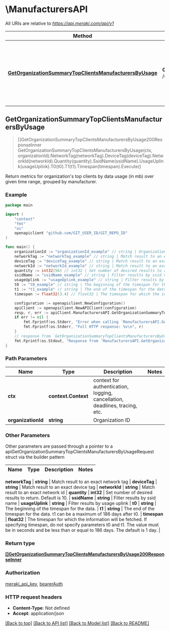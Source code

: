 # \ManufacturersAPI

All URIs are relative to *https://api.meraki.com/api/v1*

Method | HTTP request | Description
------------- | ------------- | -------------
[**GetOrganizationSummaryTopClientsManufacturersByUsage**](ManufacturersAPI.md#GetOrganizationSummaryTopClientsManufacturersByUsage) | **Get** /organizations/{organizationId}/summary/top/clients/manufacturers/byUsage | Return metrics for organization&#39;s top clients by data usage (in mb) over given time range, grouped by manufacturer.



## GetOrganizationSummaryTopClientsManufacturersByUsage

> []GetOrganizationSummaryTopClientsManufacturersByUsage200ResponseInner GetOrganizationSummaryTopClientsManufacturersByUsage(ctx, organizationId).NetworkTag(networkTag).DeviceTag(deviceTag).NetworkId(networkId).Quantity(quantity).SsidName(ssidName).UsageUplink(usageUplink).T0(t0).T1(t1).Timespan(timespan).Execute()

Return metrics for organization's top clients by data usage (in mb) over given time range, grouped by manufacturer.



### Example

```go
package main

import (
	"context"
	"fmt"
	"os"
	openapiclient "github.com/GIT_USER_ID/GIT_REPO_ID"
)

func main() {
	organizationId := "organizationId_example" // string | Organization ID
	networkTag := "networkTag_example" // string | Match result to an exact network tag (optional)
	deviceTag := "deviceTag_example" // string | Match result to an exact device tag (optional)
	networkId := "networkId_example" // string | Match result to an exact network id (optional)
	quantity := int32(56) // int32 | Set number of desired results to return. Default is 10. (optional)
	ssidName := "ssidName_example" // string | Filter results by ssid name (optional)
	usageUplink := "usageUplink_example" // string | Filter results by usage uplink (optional)
	t0 := "t0_example" // string | The beginning of the timespan for the data. (optional)
	t1 := "t1_example" // string | The end of the timespan for the data. t1 can be a maximum of 186 days after t0. (optional)
	timespan := float32(3.4) // float32 | The timespan for which the information will be fetched. If specifying timespan, do not specify parameters t0 and t1. The value must be in seconds and be less than or equal to 186 days. The default is 1 day. (optional)

	configuration := openapiclient.NewConfiguration()
	apiClient := openapiclient.NewAPIClient(configuration)
	resp, r, err := apiClient.ManufacturersAPI.GetOrganizationSummaryTopClientsManufacturersByUsage(context.Background(), organizationId).NetworkTag(networkTag).DeviceTag(deviceTag).NetworkId(networkId).Quantity(quantity).SsidName(ssidName).UsageUplink(usageUplink).T0(t0).T1(t1).Timespan(timespan).Execute()
	if err != nil {
		fmt.Fprintf(os.Stderr, "Error when calling `ManufacturersAPI.GetOrganizationSummaryTopClientsManufacturersByUsage``: %v\n", err)
		fmt.Fprintf(os.Stderr, "Full HTTP response: %v\n", r)
	}
	// response from `GetOrganizationSummaryTopClientsManufacturersByUsage`: []GetOrganizationSummaryTopClientsManufacturersByUsage200ResponseInner
	fmt.Fprintf(os.Stdout, "Response from `ManufacturersAPI.GetOrganizationSummaryTopClientsManufacturersByUsage`: %v\n", resp)
}
```

### Path Parameters


Name | Type | Description  | Notes
------------- | ------------- | ------------- | -------------
**ctx** | **context.Context** | context for authentication, logging, cancellation, deadlines, tracing, etc.
**organizationId** | **string** | Organization ID | 

### Other Parameters

Other parameters are passed through a pointer to a apiGetOrganizationSummaryTopClientsManufacturersByUsageRequest struct via the builder pattern


Name | Type | Description  | Notes
------------- | ------------- | ------------- | -------------

 **networkTag** | **string** | Match result to an exact network tag | 
 **deviceTag** | **string** | Match result to an exact device tag | 
 **networkId** | **string** | Match result to an exact network id | 
 **quantity** | **int32** | Set number of desired results to return. Default is 10. | 
 **ssidName** | **string** | Filter results by ssid name | 
 **usageUplink** | **string** | Filter results by usage uplink | 
 **t0** | **string** | The beginning of the timespan for the data. | 
 **t1** | **string** | The end of the timespan for the data. t1 can be a maximum of 186 days after t0. | 
 **timespan** | **float32** | The timespan for which the information will be fetched. If specifying timespan, do not specify parameters t0 and t1. The value must be in seconds and be less than or equal to 186 days. The default is 1 day. | 

### Return type

[**[]GetOrganizationSummaryTopClientsManufacturersByUsage200ResponseInner**](GetOrganizationSummaryTopClientsManufacturersByUsage200ResponseInner.md)

### Authorization

[meraki_api_key](../README.md#meraki_api_key), [bearerAuth](../README.md#bearerAuth)

### HTTP request headers

- **Content-Type**: Not defined
- **Accept**: application/json

[[Back to top]](#) [[Back to API list]](../README.md#documentation-for-api-endpoints)
[[Back to Model list]](../README.md#documentation-for-models)
[[Back to README]](../README.md)

